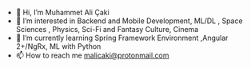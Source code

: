 - 👋 Hi, I’m Muhammet Ali Çaki
- 👀 I’m interested in Backend and Mobile Development, ML/DL , Space Sciences , Physics, Sci-Fi and Fantasy Culture, Cinema
- 🌱 I’m currently learning Spring Framework Environment ,Angular 2+/NgRx, ML with Python
- 📫 How to reach me malicaki@protonmail.com

<!---
malicaki/malicaki is a ✨ special ✨ repository because its `README.md` (this file) appears on your GitHub profile.
You can click the Preview link to take a look at your changes.
--->
